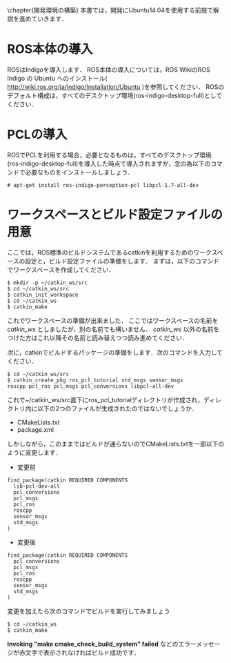 \chapter{開発環境の構築}
本書では，開発にUbuntu14.04を使用する前提で解説を進めていきます．

# ROS本体の導入
ROSはIndigoを導入します．
ROS本体の導入については，ROS WikiのROS Indigo の Ubuntu へのインストール( http://wiki.ros.org/ja/indigo/Installation/Ubuntu )を参照してください．
ROSのデフォルト構成は，すべてのデスクトップ環境(ros-indigo-desktop-full)としてください．

# PCLの導入
ROSでPCLを利用する場合，必要となるものは，すべてのデスクトップ環境(ros-indigo-desktop-full)を導入した時点で導入されますが，念の為以下のコマンドで必要なものをインストールしましょう．
```
# apt-get install ros-indigo-perception-pcl libpcl-1.7-all-dev
```

# ワークスペースとビルド設定ファイルの用意
ここでは，ROS標準のビルドシステムであるcatkinを利用するためのワークスペースの設定と，ビルド設定ファイルの準備をします．
まずは，以下のコマンドでワークスペースを作成してください．
```
$ mkdir -p ~/catkin_ws/src
$ cd ~/catkin_ws/src
$ catkin_init_workspace
$ cd ~/catkin_ws
$ catkin_make
```
これでワークスペースの準備が出来ました．
ここではワークスペースの名前を *catkin_ws* としましたが，別の名前でも構いません． *catkin_ws* 以外の名前をつけた方はこれ以降その名前と読み替えつつ読み進めてください．

次に，catkinでビルドするパッケージの準備をします．次のコマンドを入力してください．
```
$ cd ~/catkin_ws/src
$ catkin_create_pkg ros_pcl_tutorial std_msgs sensor_msgs 
roscpp pcl_ros pcl_msgs pcl_conversions libpcl-all-dev
```
これで~/catkin_ws/src直下にros_pcl_tutorialディレクトリが作成され，ディレクトリ内に以下の2つのファイルが生成されたのではないでしょうか．

* CMakeLists.txt
* package.xml

しかしながら，このままではビルドが通らないのでCMakeLists.txtを一部以下のように変更します．

* 変更前
```
find_package(catkin REQUIRED COMPONENTS
  lib-pcl-dev-all
  pcl_conversions
  pcl_msgs
  pcl_ros
  roscpp
  sensor_msgs
  std_msgs
)
```

* 変更後
```
find_package(catkin REQUIRED COMPONENTS
  pcl_conversions
  pcl_msgs
  pcl_ros
  roscpp
  sensor_msgs
  std_msgs
)
```

変更を加えたら次のコマンドでビルドを実行してみましょう

```
$ cd ~/catkin_ws
$ catkin_make
```

**Invoking "make cmake_check_build_system" failed** などのエラーメッセージが赤文字で表示されなければビルド成功です．
